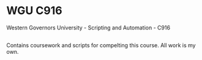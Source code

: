 # WGU C916
Western Governors University - Scripting and Automation - C916

##
Contains coursework and scripts for compelting this course. All work is my own.